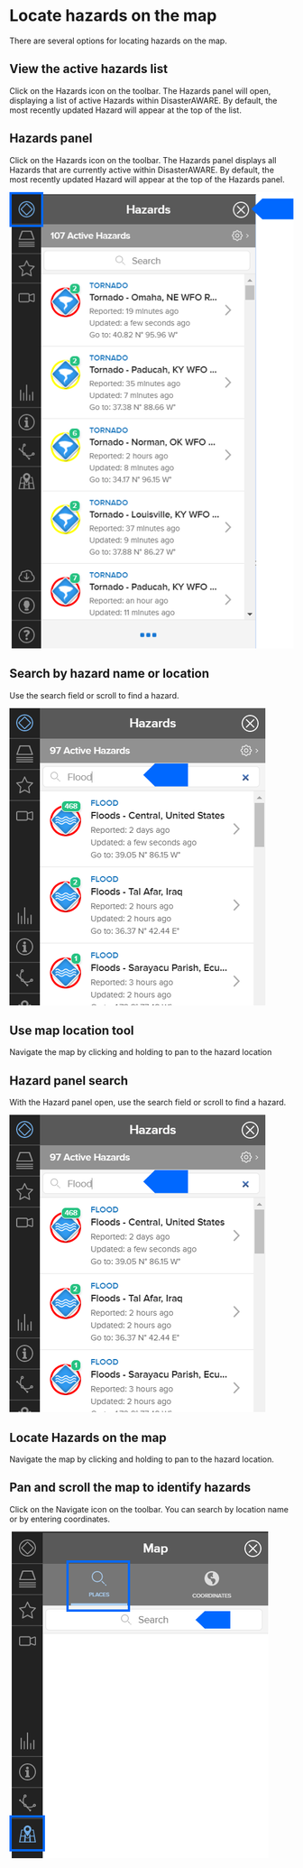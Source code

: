 # Locate hazards on the map

There are several options for locating hazards on the map.

## View the active hazards list

Click on the Hazards icon on the toolbar. The Hazards panel will open, displaying a list of active Hazards within DisasterAWARE. By default, the most recently updated Hazard will appear at the top of the list.

## Hazards panel
Click on the Hazards icon on the toolbar. The Hazards panel displays all Hazards that are currently active within DisasterAWARE. By default, the most recently updated Hazard will appear at the top of the Hazards panel.


![Hazard panel](https://github.com/LuigiBella/PDC_test/blob/master/images/1.3_figure_12.png)


## Search by hazard name or location
Use the search field or scroll to find a hazard.

![Hazard panel search option](https://github.com/LuigiBella/PDC_test/blob/master/images/2.2_figure_2.png)

## Use map location tool
Navigate the map by clicking and holding to pan to the hazard location

## Hazard panel search
With the Hazard panel open, use the search field or scroll to find a hazard.

![Hazard panel search option](https://github.com/LuigiBella/PDC_test/blob/master/images/2.2_figure_2.png)

## Locate Hazards on the map
Navigate the map by clicking and holding to pan to the hazard location.


## Pan and scroll the map to identify hazards
Click on the Navigate icon on the toolbar. You can search by location name or by entering coordinates.

![Map Tool](https://github.com/LuigiBella/PDC_test/blob/master/images/1.3_figure_14.png)